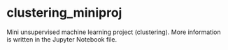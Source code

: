 # clustering_miniproj
Mini unsupervised machine learning project (clustering).
More information is written in the Jupyter Notebook file.
